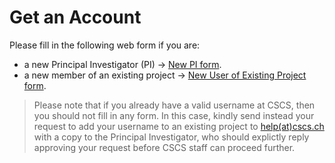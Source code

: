 # Get an Account

Please fill in the following web form if you are:

* a new Principal Investigator (PI) -> [New PI form](http://www.cscs.ch/index.php?id=876).
* a new member of an existing project -> [New User of Existing Project form](http://www.cscs.ch/index.php?id=877). 

> Please note that if you already have a valid username at CSCS, then you should not fill in any form. 
> In this case, kindly send instead your request to add your username to an existing project to [help(at)cscs.ch](mailto:help@cscs.ch) with a copy to the Principal Investigator, who should explictly reply approving your request before CSCS staff can proceed further.
